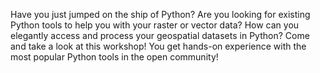 Have you just jumped on the ship of Python? Are you looking for existing Python tools to help you with your raster or vector data? How can you elegantly access and process your geospatial datasets in Python? Come and take a look at this workshop! You get hands-on experience with the most popular Python tools in the open community!